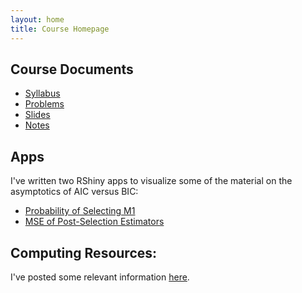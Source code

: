 ```yaml
---
layout: home
title: Course Homepage
---
```


## Course Documents        
- [Syllabus](syllabus/syllabus.pdf)
- [Problems](problems.pdf)
- [Slides](./slides/econ722slides.pdf)
- [Notes](main.pdf)

## Apps
I've written two RShiny apps to visualize some of the material on the asymptotics of AIC versus BIC:
- [Probability of Selecting M1](http://fditraglia.shinyapps.io/CH_Figure_4_1)
- [MSE of Post-Selection Estimators](http://fditraglia.shinyapps.io/CH_Figure_4_2)

## Computing Resources:
I've posted some relevant information [here](https://github.com/fditraglia/econ722/blob/master/demo.md).
        
